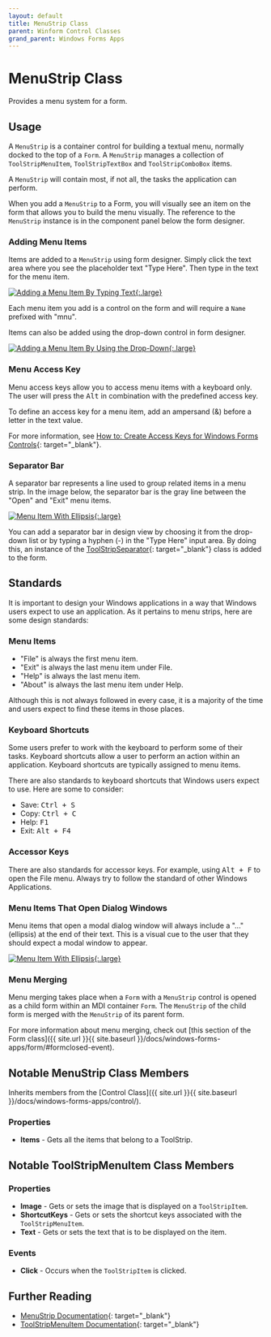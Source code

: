 ```yaml
---
layout: default
title: MenuStrip Class
parent: Winform Control Classes
grand_parent: Windows Forms Apps
---
```


# MenuStrip Class

Provides a menu system for a form.

## Usage

A `MenuStrip` is a container control for building a textual menu, normally docked to the top of a `Form`. A `MenuStrip` manages a collection of `ToolStripMenuItem`, `ToolStripTextBox` and `ToolStripComboBox` items.

A `MenuStrip` will contain most, if not all, the tasks the application can perform.

When you add a `MenuStrip` to a Form, you will visually see an item on the form that allows you to build the menu visually. The reference to the `MenuStrip` instance is in the component panel below the form designer.

### Adding Menu Items

Items are added to a `MenuStrip` using form designer. Simply click the text area where you see the placeholder text "Type Here". Then type in the text for the menu item.

[![Adding a Menu Item By Typing Text](../images/menustrip/menustrip-type-here.png "Adding a Menu Item By Typing Text"){:.large}](../images/menustrip/menustrip-type-here.png)

Each menu item you add is a control on the form and will require a `Name` prefixed with "mnu".

Items can also be added using the drop-down control in form designer.

[![Adding a Menu Item By Using the Drop-Down](../images/menustrip/menustrip-add-dropdown.png "Adding a Menu Item By Using the Drop-Down"){:.large}](../images/menustrip/menustrip-add-dropdown.png)

### Menu Access Key

Menu access keys allow you to access menu items with a keyboard only. The user will press the <kbd>Alt</kbd> in combination with the predefined access key.

To define an access key for a menu item, add an ampersand (&) before a letter in the text value.

For more information, see [How to: Create Access Keys for Windows Forms Controls](https://docs.microsoft.com/en-us/dotnet/framework/winforms/controls/how-to-create-access-keys-for-windows-forms-controls){: target="_blank"}.

### Separator Bar

A separator bar represents a line used to group related items in a menu strip.  In the image below, the separator bar is the gray line between the "Open" and "Exit" menu items.

[![Menu Item With Ellipsis](../images/menustrip/menustrip-item-ellipsis.png "Menu Item With Ellipsis"){:.large}](../images/menustrip/menustrip-item-ellipsis.png)

You can add a separator bar in design view by choosing it from the drop-down list or by typing a hyphen (-) in the "Type Here" input area.  By doing this, an instance of the [ToolStripSeparator](https://docs.microsoft.com/en-us/dotnet/api/system.windows.forms.toolstripseparator){: target="_blank"} class is added to the form.

## Standards

It is important to design your Windows applications in a way that Windows users expect to use an application. As it pertains to menu strips, here are some design standards:

### Menu Items

* "File" is always the first menu item.
* "Exit" is always the last menu item under File.
* "Help" is always the last menu item.
* "About" is always the last menu item under Help.

Although this is not always followed in every case, it is a majority of the time and users expect to find these items in those places.

### Keyboard Shortcuts

Some users prefer to work with the keyboard to perform some of their tasks. Keyboard shortcuts allow a user to perform an action within an application. Keyboard shortcuts are typically assigned to menu items.

There are also standards to keyboard shortcuts that Windows users expect to use. Here are some to consider:

* Save: <kbd>Ctrl + S</kbd>
* Copy: <kbd>Ctrl + C</kbd>
* Help: <kbd>F1</kbd>
* Exit: <kbd>Alt + F4</kbd>

### Accessor Keys

There are also standards for accessor keys. For example, using <kbd>Alt + F</kbd> to open the File menu. Always try to follow the standard of other Windows Applications.

### Menu Items That Open Dialog Windows

Menu items that open a modal dialog window will always include a "..." (ellipsis) at the end of their text. This is a visual cue to the user that they should expect a modal window to appear.

[![Menu Item With Ellipsis](../images/menustrip/menustrip-item-ellipsis.png "Menu Item With Ellipsis"){:.large}](../images/menustrip/menustrip-item-ellipsis.png)

### Menu Merging

Menu merging takes place when a `Form` with a `MenuStrip` control is opened as a child form within an MDI container `Form`. The `MenuStrip` of the child form is merged with the `MenuStrip` of its parent form.

For more information about menu merging, check out [this section of the Form class]({{ site.url }}{{ site.baseurl }}/docs/windows-forms-apps/form/#formclosed-event).

## Notable MenuStrip Class Members

Inherits members from the [Control Class]({{ site.url }}{{ site.baseurl }}/docs/windows-forms-apps/control/).

### Properties

* **Items** - Gets all the items that belong to a ToolStrip.

## Notable ToolStripMenuItem Class Members

### Properties

* **Image** - Gets or sets the image that is displayed on a `ToolStripItem`.
* **ShortcutKeys** - Gets or sets the shortcut keys associated with the `ToolStripMenuItem`.
* **Text** - Gets or sets the text that is to be displayed on the item.

### Events

* **Click** - Occurs when the `ToolStripItem` is clicked.

## Further Reading

* [MenuStrip Documentation](https://docs.microsoft.com/en-us/dotnet/api/system.windows.forms.menustrip){: target="_blank"}
* [ToolStripMenuItem Documentation](https://docs.microsoft.com/en-us/dotnet/api/system.windows.forms.toolstripmenuitem){: target="_blank"}
